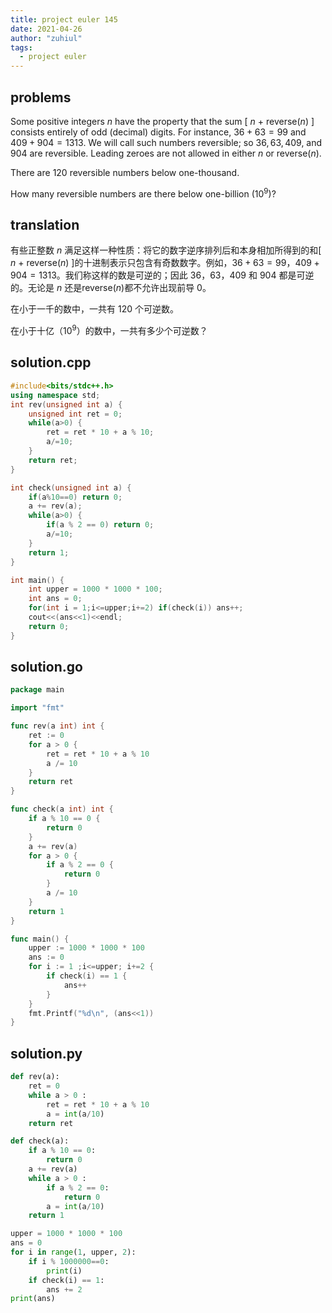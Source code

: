```yaml
---
title: project euler 145
date: 2021-04-26
author: "zuhiul"
tags:
  - project euler
---
```


## problems

Some positive integers $n$ have the property that the sum [ $n$ + reverse($n$) ] consists entirely of odd (decimal) digits. For instance, $36 + 63 = 99$ and $409 + 904 = 1313$. We will call such numbers reversible; so $36, 63, 409$, and $904$ are reversible. Leading zeroes are not allowed in either $n$ or reverse($n$).

There are $120$ reversible numbers below one-thousand.

How many reversible numbers are there below one-billion ($10^9$)?

## translation

有些正整数 $n$ 满足这样一种性质：将它的数字逆序排列后和本身相加所得到的和[ $n$ + reverse($n$) ]的十进制表示只包含有奇数数字。例如，$36 + 63 = 99$，$409 + 904 = 1313$。我们称这样的数是可逆的；因此 $36，63，409$ 和 $904$ 都是可逆的。无论是 $n$ 还是reverse($n$)都不允许出现前导 $0$。

在小于一千的数中，一共有 $120$ 个可逆数。

在小于十亿（$10^9$）的数中，一共有多少个可逆数？



## solution.cpp

```cpp
#include<bits/stdc++.h>
using namespace std;
int rev(unsigned int a) {
	unsigned int ret = 0;
	while(a>0) {
		ret = ret * 10 + a % 10;
		a/=10;
	}
	return ret;
}

int check(unsigned int a) {
	if(a%10==0) return 0;
	a += rev(a);
	while(a>0) {
		if(a % 2 == 0) return 0;
		a/=10;
	}
	return 1;
}

int main() {
	int upper = 1000 * 1000 * 100;
	int ans = 0;
	for(int i = 1;i<=upper;i+=2) if(check(i)) ans++;
	cout<<(ans<<1)<<endl;
	return 0;
}
```

## solution.go 
```go
package main

import "fmt"

func rev(a int) int {
	ret := 0
	for a > 0 {
		ret = ret * 10 + a % 10
		a /= 10
	}
	return ret
}

func check(a int) int {
	if a % 10 == 0 {
		return 0
	}
	a += rev(a)
	for a > 0 {
		if a % 2 == 0 {
			return 0
		}
		a /= 10
	}
	return 1
}

func main() {
	upper := 1000 * 1000 * 100
	ans := 0
	for i := 1 ;i<=upper; i+=2 {
		if check(i) == 1 {
			ans++
		}
	}
	fmt.Printf("%d\n", (ans<<1))
}
```

## solution.py
```py
def rev(a):
	ret = 0
	while a > 0 :
		ret = ret * 10 + a % 10
		a = int(a/10)
	return ret

def check(a):
	if a % 10 == 0:
		return 0
	a += rev(a)
	while a > 0 :
		if a % 2 == 0:
			return 0
		a = int(a/10)
	return 1

upper = 1000 * 1000 * 100
ans = 0
for i in range(1, upper, 2):
	if i % 1000000==0:
		print(i)
	if check(i) == 1:
		ans += 2
print(ans)
```
